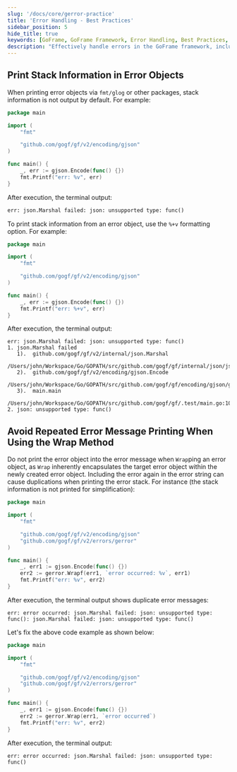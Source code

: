 ```yaml
---
slug: '/docs/core/gerror-practice'
title: 'Error Handling - Best Practices'
sidebar_position: 5
hide_title: true
keywords: [GoFrame, GoFrame Framework, Error Handling, Best Practices, Error Stack, Wrap Method, Error Object, Golang, Print Error, Error Message]
description: "Effectively handle errors in the GoFrame framework, including printing stack information of error objects and correctly using the Wrap method to encapsulate error objects, avoiding duplication of error messages. Through specific code examples, demonstrate how to optimize error handling and improve the stability of GoFrame framework applications."
---
```


## Print Stack Information in Error Objects

When printing error objects via `fmt/glog` or other packages, stack information is not output by default. For example:

```go
package main

import (
    "fmt"

    "github.com/gogf/gf/v2/encoding/gjson"
)

func main() {
    _, err := gjson.Encode(func() {})
    fmt.Printf("err: %v", err)
}
```

After execution, the terminal output:

```html
err: json.Marshal failed: json: unsupported type: func()
```

To print stack information from an error object, use the `%+v` formatting option. For example:

```go
package main

import (
    "fmt"

    "github.com/gogf/gf/v2/encoding/gjson"
)

func main() {
    _, err := gjson.Encode(func() {})
    fmt.Printf("err: %+v", err)
}
```

After execution, the terminal output:

```text
err: json.Marshal failed: json: unsupported type: func()
1. json.Marshal failed
   1).  github.com/gogf/gf/v2/internal/json.Marshal
        /Users/john/Workspace/Go/GOPATH/src/github.com/gogf/gf/internal/json/json.go:30
   2).  github.com/gogf/gf/v2/encoding/gjson.Encode
        /Users/john/Workspace/Go/GOPATH/src/github.com/gogf/gf/encoding/gjson/gjson_stdlib_json_util.go:41
   3).  main.main
        /Users/john/Workspace/Go/GOPATH/src/github.com/gogf/gf/.test/main.go:10
2. json: unsupported type: func()
```

## Avoid Repeated Error Message Printing When Using the Wrap Method

Do not print the error object into the error message when `Wrap`ping an error object, as `Wrap` inherently encapsulates the target error object within the newly created error object. Including the error again in the error string can cause duplications when printing the error stack. For instance (the stack information is not printed for simplification):

```go
package main

import (
    "fmt"

    "github.com/gogf/gf/v2/encoding/gjson"
    "github.com/gogf/gf/v2/errors/gerror"
)

func main() {
    _, err1 := gjson.Encode(func() {})
    err2 := gerror.Wrapf(err1, `error occurred: %v`, err1)
    fmt.Printf("err: %v", err2)
}
```

After execution, the terminal output shows duplicate error messages:

```text
err: error occurred: json.Marshal failed: json: unsupported type: func(): json.Marshal failed: json: unsupported type: func()
```

Let's fix the above code example as shown below:

```go
package main

import (
    "fmt"

    "github.com/gogf/gf/v2/encoding/gjson"
    "github.com/gogf/gf/v2/errors/gerror"
)

func main() {
    _, err1 := gjson.Encode(func() {})
    err2 := gerror.Wrap(err1, `error occurred`)
    fmt.Printf("err: %v", err2)
}
```

After execution, the terminal output:

```text
err: error occurred: json.Marshal failed: json: unsupported type: func()
```